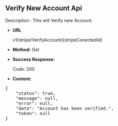 **Verify New Account Api**
----
Description : This will Verify new Account.

* **URL**

   v1/stripe/VerifyAccount/{stripeConectedId}

* **Method:** 
    Get

* **Success Response:**

	Code: 200 
	
* **Content:**<br />
<pre>
{
    "status": true,
    "message": null,
    "error": null,
    "data": "Account has been verified.",
    "token": null
}
</pre>



